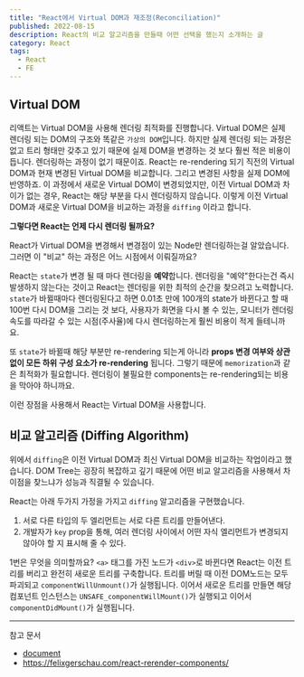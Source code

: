 ```yaml
---
title: "React에서 Virtual DOM과 재조정(Reconciliation)"
published: 2022-08-15
description: React의 비교 알고리즘을 만들때 어떤 선택을 했는지 소개하는 글
category: React
tags:
  - React
  - FE
---
```


## Virtual DOM

리액트는 Virtual DOM을 사용해 렌더링 최적화를 진행합니다.
Virtual DOM은 실제 렌더링 되는 DOM의 구조와 똑같은 `가상의 DOM`입니다.
하지만 실제 렌더링 되는 과정은 없고 트리 형태만 갖추고 있기 때문에 실제 DOM을 변경하는 것 보다 훨씬 적은 비용이 듭니다.
렌더링하는 과정이 없기 때문이죠.
React는 re-rendering 되기 직전의 Virtual DOM과 현재 변경된 Virtual DOM을 비교합니다.
그리고 변경된 사항을 실제 DOM에 반영하죠.
이 과정에서 새로운 Virtual DOM이 변경되었지만, 이전 Virtual DOM과 차이가 없는 경우, React는 해당 부분을 다시 렌더링하지 않습니다.
이렇게 이전 Virtual DOM과 새로운 Virtual DOM을 비교하는 과정을 `diffing` 이라고 합니다.

**그렇다면 React는 언제 다시 렌더링 될까요?**

React가 Virtual DOM을 변경해서 변경점이 있는 Node만 렌더링하는걸 알았습니다.
그러면 이 "비교" 하는 과정은 어느 시점에서 이뤄질까요?

React는 `state`가 변경 될 때 마다 렌더링을 **예약**합니다.
렌더링을 "예약"한다는건 즉시 발생하지 않는다는 것이고 React는 렌더링을 위한 최적의 순간을 찾으려고 노력합니다.
`state`가 바뀔때마다 렌더링된다고 하면 0.01초 만에 100개의 state가 바뀐다고 할 때 100번 다시 DOM을 그리는 것 보다,
사용자가 화면을 다시 볼 수 있는, 모니터가 렌더링 속도를 따라갈 수 있는 시점(주사율)에 다시 렌더링하는게 훨씬 비용이 적게 들테니까요.

또 `state`가 바뀔때 해당 부분만 re-rendering 되는게 아니라 **props 변경 여부와 상관없이 모든 하위 구성 요소가 re-rendering** 됩니다. 그렇기 때문에 `memorization`과 같은 최적화가 필요합니다. 렌더링이 불필요한 components는 re-rendering되는 비용을 막아야 하니까요.

이런 장점을 사용해서 React는 Virtual DOM을 사용합니다.

## 비교 알고리즘 (Diffing Algorithm)

위에서 `diffing`은 이전 Virtual DOM과 최신 Virtual DOM을 비교하는 작업이라고 했습니다.
DOM Tree는 굉장히 복잡하고 깊기 때문에 어떤 비교 알고리즘을 사용해서 차이점을 찾느냐가 성능과 직결될 수 있습니다.

React는 아래 두가지 가정을 가지고 `diffing` 알고리즘을 구현했습니다.

1. 서로 다른 타입의 두 엘리먼트는 서로 다른 트리를 만들어낸다.
2. 개발자가 `key` prop을 통해, 여러 렌더링 사이에서 어떤 자식 엘리먼트가 변경되지 않아야 할 지 표시해 줄 수 있다.

1번은 무엇을 의미할까요?
`<a>` 태그를 가진 노드가 `<div>`로 바뀐다면 React는 이전 트리를 버리고 완전히 새로운 트리를 구축합니다.
트리를 버릴 때 이전 DOM노드는 모두 파괴되고 `componentWillUnmount()`가 실행됩니다.
이어서 새로운 트리를 만들면 해당 컴포넌트 인스턴스는 `UNSAFE_componentWillMount()`가 실행되고 이어서 `componentDidMount()`가 실행됩니다.

---

참고 문서

- [document](https://ko.reactjs.org/docs/reconciliation.html)
- https://felixgerschau.com/react-rerender-components/
